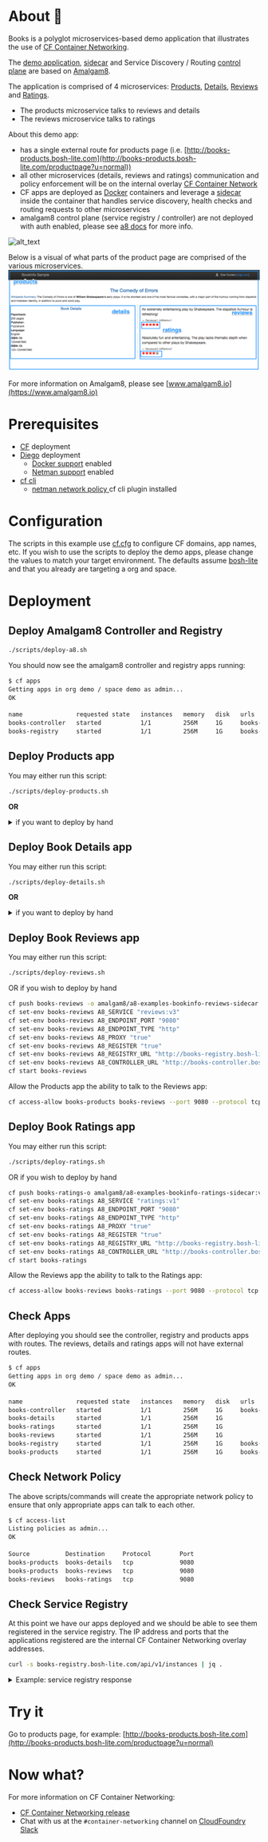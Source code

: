 # About 📖
 Books is a polyglot microservices-based demo application that illustrates the use of [CF Container Networking](https://github.com/cloudfoundry-incubator/netman-release).

 The [demo application](https://www.amalgam8.io/docs/demo/bookinfo/), [sidecar](https://www.amalgam8.io/docs/sidecar) and Service Discovery / Routing [control plane](https://www.amalgam8.io/docs/control-plane) are based on [Amalgam8](https://www.amalgam8.io/).

 The application is comprised of 4 microservices: [Products](https://github.com/amalgam8/amalgam8/tree/master/examples/apps/bookinfo/productpage), [Details](https://github.com/amalgam8/amalgam8/tree/master/examples/apps/bookinfo/details), [Reviews](https://github.com/amalgam8/amalgam8/tree/master/examples/apps/bookinfo/reviews) and [Ratings](https://github.com/amalgam8/amalgam8/tree/master/examples/apps/bookinfo/ratings).
 - The products microservice talks to reviews and details
 - The reviews microservice talks to ratings

About this demo app:
- has a single external route for products page (i.e. [http://books-products.bosh-lite.com](http://books-products.bosh-lite.com/productpage?u=normal))
- all other microservices (details, reviews and ratings) communication and policy enforcement will be on the internal overlay [CF Container Network](https://github.com/cloudfoundry-incubator/netman-release)
- CF apps are deployed as [Docker](https://docker.com) containers and leverage a [sidecar](https://www.amalgam8.io/docs/sidecar) inside the container that handles service discovery, health checks and routing requests to other microservices
- amalgam8 control plane (service registry / controller) are not deployed with auth enabled, please see [a8 docs](https://www.amalgam8.io/docs/sidecar/sidecar-configuration-options) for more info.

![alt_text](https://www.amalgam8.io/docs/figures/amalgam8-example-app-bookinfo.svg)

Below is a visual of what parts of the product page are comprised of the various microservices.
![alt text](https://github.com/markstgodard/books/raw/master/app.png)

For more information on Amalgam8, please see [www.amalgam8.io](https://www.amalgam8.io)

# Prerequisites
- [CF](https://github.com/cloudfoundry/cf-release) deployment
- [Diego](https://github.com/cloudfoundry/diego-release) deployment
  - [Docker support](https://github.com/cloudfoundry/diego-design-notes/blob/master/docker-support.md) enabled
  - [Netman support](https://github.com/cloudfoundry-incubator/netman-release) enabled
- [cf cli](http://docs.cloudfoundry.org/cf-cli)
  - [netman network policy ](https://github.com/cloudfoundry-incubator/netman-release/releases) cf cli plugin installed

# Configuration
The scripts in this example use [cf.cfg](./cf.cfg) to configure CF domains, app names, etc.
If you wish to use the scripts to deploy the demo apps, please change the values to match your target environment.
The defaults assume [bosh-lite](https://github.com/cloudfoundry/bosh-lite) and that you already are targeting a org and space.

# Deployment

## Deploy Amalgam8 Controller and Registry
```sh
./scripts/deploy-a8.sh
```

You should now see the amalgam8 controller and registry apps running:
```sh
$ cf apps
Getting apps in org demo / space demo as admin...
OK

name               requested state   instances   memory   disk   urls
books-controller   started           1/1         256M     1G     books-controller.bosh-lite.com
books-registry     started           1/1         256M     1G     books-registry.bosh-lite.com
```


## Deploy Products app

You may either run this script:
```sh
./scripts/deploy-products.sh
```

**OR**
<details>
 <summary>if you want to deploy by hand</summary>
```sh
cf push books-products -o amalgam8/a8-examples-bookinfo-productpage-sidecar:v1 --no-start
cf set-env books-products A8_SERVICE "products:v1"
cf set-env books-products A8_ENDPOINT_PORT "9080"
cf set-env books-products A8_ENDPOINT_TYPE "http"
cf set-env books-products A8_PROXY "true"
cf set-env books-products A8_REGISTER "true"
cf set-env books-products A8_REGISTRY_URL "http://books-registry.bosh-lite.com"
cf set-env books-products A8_CONTROLLER_URL "http://books-controller.bosh-lite.com"
cf start books-products
```
</details>

## Deploy Book Details app

You may either run this script:
```sh
./scripts/deploy-details.sh
```

**OR**
<details>
 <summary>if you want to deploy by hand</summary>
```sh
cf push books-details -o amalgam8/a8-examples-bookinfo-details-sidecar:v1 --no-start --no-route
cf set-env books-details A8_SERVICE "details:v1"
cf set-env books-details A8_ENDPOINT_PORT "9080"
cf set-env books-details A8_ENDPOINT_TYPE "http"
cf set-env books-details A8_PROXY "true"
cf set-env books-details A8_REGISTER "true"
cf set-env books-details A8_REGISTRY_URL "http://books-registry.bosh-lite.com"
cf set-env books-details A8_CONTROLLER_URL "http://books-controller.bosh-lite.com"
cf start books-details
```

Allow the Products app the ability to talk to the Details app:
```sh
cf access-allow books-products books-details --port 9080 --protocol tcp
```
</details>

## Deploy Book Reviews app

You may either run this script:
```sh
./scripts/deploy-reviews.sh
```

OR if you wish to deploy by hand
```sh
cf push books-reviews -o amalgam8/a8-examples-bookinfo-reviews-sidecar:v3 --no-start --no-route -u none
cf set-env books-reviews A8_SERVICE "reviews:v3"
cf set-env books-reviews A8_ENDPOINT_PORT "9080"
cf set-env books-reviews A8_ENDPOINT_TYPE "http"
cf set-env books-reviews A8_PROXY "true"
cf set-env books-reviews A8_REGISTER "true"
cf set-env books-reviews A8_REGISTRY_URL "http://books-registry.bosh-lite.com"
cf set-env books-reviews A8_CONTROLLER_URL "http://books-controller.bosh-lite.com"
cf start books-reviews
```

Allow the Products app the ability to talk to the Reviews app:
```sh
cf access-allow books-products books-reviews --port 9080 --protocol tcp
```

## Deploy Book Ratings app

You may either run this script:
```sh
./scripts/deploy-ratings.sh
```

OR if you wish to deploy by hand
```sh
cf push books-ratings-o amalgam8/a8-examples-bookinfo-ratings-sidecar:v1 --no-start --no-route
cf set-env books-ratings A8_SERVICE "ratings:v1"
cf set-env books-ratings A8_ENDPOINT_PORT "9080"
cf set-env books-ratings A8_ENDPOINT_TYPE "http"
cf set-env books-ratings A8_PROXY "true"
cf set-env books-ratings A8_REGISTER "true"
cf set-env books-ratings A8_REGISTRY_URL "http://books-registry.bosh-lite.com"
cf set-env books-ratings A8_CONTROLLER_URL "http://books-controller.bosh-lite.com"
cf start books-ratings
```

Allow the Reviews app the ability to talk to the Ratings app:
```sh
cf access-allow books-reviews books-ratings --port 9080 --protocol tcp
```

## Check Apps
After deploying you should see the controller, registry and products apps with routes. The reviews, details and ratings apps will not have external routes.
```sh
$ cf apps
Getting apps in org demo / space demo as admin...
OK

name               requested state   instances   memory   disk   urls
books-controller   started           1/1         256M     1G     books-controller.bosh-lite.com
books-details      started           1/1         256M     1G
books-ratings      started           1/1         256M     1G
books-reviews      started           1/1         256M     1G
books-registry     started           1/1         256M     1G     books-registry.bosh-lite.com
books-products     started           1/1         256M     1G     books-products.bosh-lite.com
```

## Check Network Policy
The above scripts/commands will create the appropriate network policy to ensure that only appropriate apps can talk to each other.
```sh
$ cf access-list
Listing policies as admin...
OK

Source          Destination     Protocol        Port
books-products  books-details   tcp             9080
books-products  books-reviews   tcp             9080
books-reviews   books-ratings   tcp             9080
```

## Check Service Registry
At this point we have our apps deployed and we should be able to see them registered in the service registry. The IP address and ports that the applications registered are the internal CF Container Networking overlay addresses.

```sh
curl -s books-registry.bosh-lite.com/api/v1/instances | jq .
```
<details>
 <summary>Example: service registry response</summary>
```json
{
  "instances": [
    {
      "id": "cb629d65dfc6f1e0",
      "service_name": "reviews",
      "endpoint": {
        "type": "http",
        "value": "10.255.96.22:9080"
      },
      "ttl": 60,
      "status": "UP",
      "last_heartbeat": "2016-10-15T16:03:39.428654742Z",
      "tags": [
        "v3"
      ]
    },
    {
      "id": "7306c32374223fc4",
      "service_name": "ratings",
      "endpoint": {
        "type": "http",
        "value": "10.255.12.33:9080"
      },
      "ttl": 60,
      "status": "UP",
      "last_heartbeat": "2016-10-15T16:03:41.600206818Z",
      "tags": [
        "v1"
      ]
    },
    {
      "id": "a3434e01df042473",
      "service_name": "products",
      "endpoint": {
        "type": "http",
        "value": "10.255.12.18:9080"
      },
      "ttl": 60,
      "status": "UP",
      "last_heartbeat": "2016-10-15T16:03:37.301438833Z",
      "tags": [
        "v1"
      ]
    },
    {
      "id": "8248bf8cd5d514fe",
      "service_name": "details",
      "endpoint": {
        "type": "http",
        "value": "10.255.96.16:9080"
      },
      "ttl": 60,
      "status": "UP",
      "last_heartbeat": "2016-10-15T16:03:40.571665858Z",
      "tags": [
        "v1"
      ]
    }
  ]
}
```
</details>

# Try it
Go to products page, for example: [http://books-products.bosh-lite.com](http://books-products.bosh-lite.com/productpage?u=normal)

# Now what?
For more information on CF Container Networking:
- [CF Container Networking release](https://gitcom.com/cloudfoundry-incubator/netman-release)
- Chat with us at the `#container-networking` channel on [CloudFoundry Slack](http://slack.cloudfoundry.org/)
